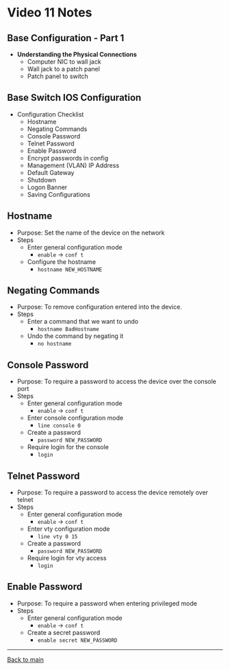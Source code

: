 # Video 11 Notes

## Base Configuration - Part 1
- **Understanding the Physical Connections**
  - Computer NIC to wall jack
  - Wall jack to a patch panel
  - Patch panel to switch


## Base Switch IOS Configuration
  - Configuration Checklist
    - Hostname
    - Negating Commands
    - Console Password
    - Telnet Password
    - Enable Password
    - Encrypt passwords in config
    - Management (VLAN) IP Address
    - Default Gateway
    - Shutdown
    - Logon Banner
    - Saving Configurations


## Hostname
  - Purpose: Set the name of the device on the network
  - Steps
    - Enter general configuration mode
      - ```enable``` -> ```conf t```
    - Configure the hostname
      - ```hostname NEW_HOSTNAME```


## Negating Commands
  - Purpose: To remove configuration entered into the device.
  - Steps
    - Enter a command that we want to undo
      - ```hostname BadHostname```
    - Undo the command by negating it
      - ```no hostname```


## Console Password
  - Purpose: To require a password to access the device over the console port
  - Steps
    - Enter general configuration mode
      - ```enable``` -> ```conf t```
    - Enter console configuration mode
      - ```line console 0```
    - Create a password
      - ```password NEW_PASSWORD```
    - Require login for the console
      - ```login```


## Telnet Password
  - Purpose: To require a password to access the device remotely over telnet
  - Steps
    - Enter general configuration mode
      - ```enable``` -> ```conf t```
    - Enter vty configuration mode
      - ```line vty 0 15```
    - Create a password
      - ```password NEW_PASSWORD```
    - Require login for vty access
      - ```login```


## Enable Password
  - Purpose: To require a password when entering privileged mode
  - Steps
    - Enter general configuration mode
      - ```enable``` -> ```conf t```
    - Create a secret password
      - ```enable secret NEW_PASSWORD```

---
 
[Back to main](https://github.com/rot0xd/CBTNuggets/blob/master/CCNA/ICND-1/README.md)


